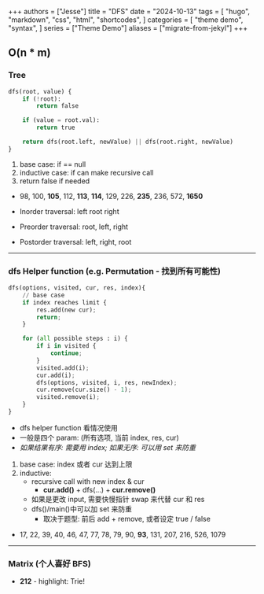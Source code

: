 +++
authors = ["Jesse"]
title = "DFS"
date = "2024-10-13"
tags = [
    "hugo",
    "markdown",
    "css",
    "html",
    "shortcodes",
]
categories = [
    "theme demo",
    "syntax",
]
series = ["Theme Demo"]
aliases = ["migrate-from-jekyl"]
+++

## O(n \* m)

### Tree

```python
dfs(root, value) {
    if (!root):
        return false

    if (value = root.val):
        return true

    return dfs(root.left, newValue) || dfs(root.right, newValue)
}
```

1. base case: if == null
2. inductive case: if can make recursive call
3. return false if needed

- 98, 100, **105**, 112, **113**, **114**, 129, 226, **235**, 236, 572, **1650**

- Inorder traversal: left root right
- Preorder traversal: root, left, right
- Postorder traversal: left, right, root

---

### dfs Helper function (e.g. Permutation - 找到所有可能性)

```python
dfs(options, visited, cur, res, index){
	// base case
	if index reaches limit {
		res.add(new cur);
		return;
	}

	for (all possible steps : i) {
		if i in visited {
			continue;
		}
		visited.add(i);
		cur.add(i);
		dfs(options, visited, i, res, newIndex);
		cur.remove(cur.size() - 1);
		visited.remove(i);
	}
}
```

- dfs helper function 看情况使用
- 一般是四个 param: (所有选项, 当前 index, res, cur)
- _如果结果有序: 需要用 index; 如果无序: 可以用 set 来防重_

1. base case: index 或者 cur 达到上限
2. inductive:
   - recursive call with new index & cur
     - **cur.add()** + dfs(...) + **cur.remove()**
   - 如果是更改 input, 需要快慢指针 swap 来代替 cur 和 res
   - dfs()/main()中可以加 set 来防重
     - 取决于题型: 前后 add + remove, 或者设定 true / false

- 17, 22, 39, 40, 46, 47, 77, 78, 79, 90, **93**, 131, 207, 216, 526, 1079

---

### Matrix (个人喜好 BFS)

- **212** - highlight: Trie!
